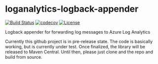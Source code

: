 # loganalytics-logback-appender
[![Build Status](https://travis-ci.org/omnecon/loganalytics-logback-appender.svg?branch=master)](https://travis-ci.org/bitsofinfo/hazelcast-docker-swarm-discovery-spi)
[![codecov](https://codecov.io/github/omnecon/loganalytics-logback-appender/coverage.svg?branch=master)](https://codecov.io/github/omnecon/loganalytics-logback-appender?branch=master)
[![License](https://img.shields.io/badge/License-Apache%202.0-blue.svg)](LICENSE)

Logback appender for forwarding log messages to Azure Log Analytics

Currently this github project is in pre-release state. The code is basically working, but is currently under test. Once finalized, the library will be released to Maven Central. Until then, please just clone and the repo and build from source.
